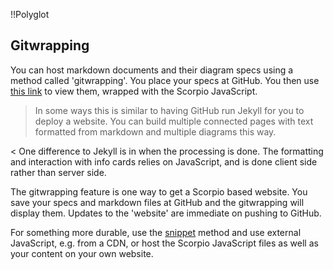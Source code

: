 !!Polyglot
## Gitwrapping

You can host markdown documents and their diagram specs using a method called 'gitwrapping'.  You place your specs at GitHub.  You then use [this link](gitwrapped.html) to view them, wrapped with the Scorpio JavaScript.  

> In some ways this is similar to having GitHub run Jekyll for you to deploy a website.  You can build multiple connected pages with text formatted from markdown and multiple diagrams this way.

< One difference to Jekyll is in when the processing is done.  The formatting and interaction with info cards relies on JavaScript, and is done client side rather than server side.

The gitwrapping feature is one way to get a Scorpio based website.  You save your specs and markdown files at GitHub and the gitwrapping will display them. Updates to the 'website' are immediate on pushing to GitHub. 

For something more durable, use the [snippet](snippet) method and use external JavaScript, e.g. from a CDN, or host the Scorpio JavaScript files as well as your content on your own website.